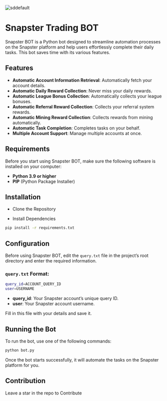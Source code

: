 ![sddefault](https://github.com/user-attachments/assets/58ef2ba7-4e62-4a37-9bda-1fe91897532e)

# Snapster Trading BOT

Snapster BOT is a Python bot designed to streamline automation processes on the Snapster platform and help users effortlessly complete their daily tasks. This bot saves time with its various features.

## Features

- **Automatic Account Information Retrieval**: Automatically fetch your account details.
- **Automatic Daily Reward Collection**: Never miss your daily rewards.
- **Automatic League Bonus Collection**: Automatically collects your league bonuses.
- **Automatic Referral Reward Collection**: Collects your referral system rewards.
- **Automatic Mining Reward Collection**: Collects rewards from mining automatically.
- **Automatic Task Completion**: Completes tasks on your behalf.
- **Multiple Account Support**: Manage multiple accounts at once.

## Requirements

Before you start using Snapster BOT, make sure the following software is installed on your computer:

- **Python 3.9 or higher**
- **PIP** (Python Package Installer)

## Installation

- Clone the Repository

- Install Dependencies

```bash
pip install -r requirements.txt
```

## Configuration

Before using Snapster BOT, edit the `query.txt` file in the project’s root directory and enter the required information.

### `query.txt` Format:

```bash
query_id=ACCOUNT_QUERY_ID
user=USERNAME
```

- **query_id**: Your Snapster account’s unique query ID.
- **user**: Your Snapster account username.

Fill in this file with your details and save it.

## Running the Bot

To run the bot, use one of the following commands:

```bash
python bot.py
```

Once the bot starts successfully, it will automate the tasks on the Snapster platform for you.

## Contribution

Leave a star in the repo to Contribute
